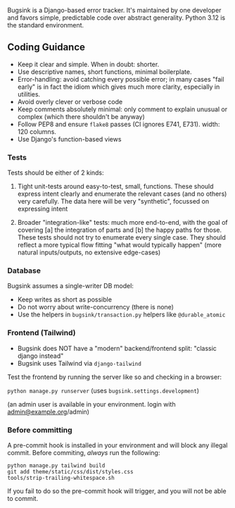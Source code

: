Bugsink is a Django-based error tracker. It's maintained by one developer and favors simple, predictable code over
abstract generality. Python 3.12 is the standard environment.

## Coding Guidance

* Keep it clear and simple. When in doubt: shorter.
* Use descriptive names, short functions, minimal boilerplate.
* Error-handling: avoid catching every possible error; in many cases "fail early"
  is in fact the idiom which gives much more clarity, especially in utilities.
* Avoid overly clever or verbose code
* Keep comments absolutely minimal: only comment to explain unusual or complex
  (which there shouldn't be anyway)
* Follow PEP8 and ensure `flake8` passes (CI ignores E741, E731). width: 120 columns.
* Use Django's function-based views

### Tests

Tests should be either of 2 kinds:

1. Tight unit-tests around easy-to-test, small, functions. These should express intent
   clearly and enumerate the relevant cases (and no others) very carefully. The data
   here will be very "synthetic", focussed on expressing intent

2. Broader "integration-like" tests: much more end-to-end, with the goal of covering
   [a] the integration of parts and [b] the happy paths for those. These tests should
   not try to enumerate every single case. They should reflect a more typical flow fitting
   "what would typically happen" (more natural inputs/outputs, no extensive edge-cases)

### Database

Bugsink assumes a single-writer DB model:

* Keep writes as short as possible
* Do not worry about write-concurrency (there is none)
* Use the helpers in `bugsink/transaction.py` helpers like `@durable_atomic`

### Frontend (Tailwind)

* Bugsink does NOT have a "modern" backend/frontend split: "classic django instead"
* Bugsink uses Tailwind via `django-tailwind`

Test the frontend by running the server like so and checking in a browser:

`python manage.py runserver` (uses `bugsink.settings.development`)

(an admin user is available in your environment. login with admin@example.org/admin)

### Before committing

A pre-commit hook is installed in your environment and will block any illegal commit.
Before commiting, _always_ run the following:

```
python manage.py tailwind build
git add theme/static/css/dist/styles.css
tools/strip-trailing-whitespace.sh
```

If you fail to do so the pre-commit hook will trigger, and you will not be able to commit.
